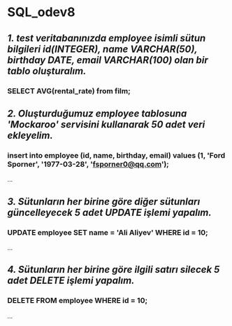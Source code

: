 # SQL_odev8
## *1. test veritabanınızda employee isimli sütun bilgileri id(INTEGER), name VARCHAR(50), birthday DATE, email VARCHAR(100) olan bir tablo oluşturalım.*

### **SELECT AVG(rental_rate) from film;**

## *2. Oluşturduğumuz employee tablosuna 'Mockaroo' servisini kullanarak 50 adet veri ekleyelim.*

### **insert into employee (id, name, birthday, email) values (1, 'Ford Sporner', '1977-03-28', 'fsporner0@qq.com');**
...

## *3. Sütunların her birine göre diğer sütunları güncelleyecek 5 adet UPDATE işlemi yapalım.*

### **UPDATE employee SET name = 'Ali Aliyev' WHERE id = 10;**
...

## *4. Sütunların her birine göre ilgili satırı silecek 5 adet DELETE işlemi yapalım.*

### **DELETE FROM employee WHERE id = 10;**
...

